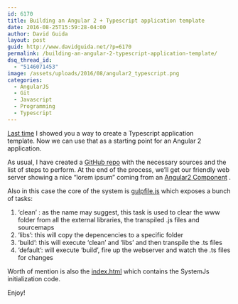 ```yaml
---
id: 6170
title: Building an Angular 2 + Typescript application template
date: 2016-08-25T15:59:28-04:00
author: David Guida
layout: post
guid: http://www.davidguida.net/?p=6170
permalink: /building-an-angular-2-typescript-application-template/
dsq_thread_id:
  - "5146071453"
image: /assets/uploads/2016/08/angular2_typescript.png
categories:
  - AngularJS
  - Git
  - Javascript
  - Programming
  - Typescript
---
```

<a href="http://www.davidguida.net/how-to-setup-your-environment-to-write-typescript-client-applications/" target="_blank">Last time</a> I showed you a way to create a Typescript application template. Now we can use that as a starting point for an Angular 2 application.

As usual, I have created a <a href="https://github.com/mizrael/angularjs2-typescript" target="_blank">GitHub repo</a> with the necessary sources and the list of steps to perform. At the end of the process, we&#8217;ll get our friendly web server showing a nice &#8220;lorem ipsum&#8221; coming from an <a href="http://learnangular2.com/components/" target="_blank">Angular2 Component</a> .

Also in this case the core of the system is <a href="https://github.com/mizrael/angularjs2-typescript/blob/master/gulpfile.js" target="_blank">gulpfile.js</a> which exposes a bunch of tasks:

  1. &#8216;clean&#8217; : as the name may suggest, this task is used to clear the www folder from all the external libraries, the transpiled .js files and sourcemaps
  2. &#8216;libs&#8217;: this will copy the depencencies to a specific folder
  3. &#8216;build&#8217;: this will execute &#8216;clean&#8217; and &#8216;libs&#8217; and then transpile the .ts files
  4. &#8216;default&#8217;: will execute &#8216;build&#8217;, fire up the webserver and watch the .ts files for changes

Worth of mention is also the <a href="https://github.com/mizrael/angularjs2-typescript/blob/master/www/index.html" target="_blank">index.html</a> which contains the SystemJs initialization code.

Enjoy!

<div class="post-details-footer-widgets">
</div>